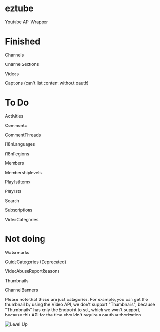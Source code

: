 # eztube
Youtube API Wrapper

# Finished
Channels

ChannelSections

Videos

Captions (can't list content without oauth)

# To Do
Activities

Comments

CommentThreads

i18nLanguages

i18nRegions

Members

Membershiplevels

PlaylistItems

Playlists

Search

Subscriptions

VideoCategories

# Not doing
Watermarks

GuideCategories (Deprecated)

VideoAbuseReportReasons

Thumbnails

ChannelBanners

Please note that these are just categories. For example, you can get the thumbnail by using the Video API, we don't support "Thumbnails", because "Thumbnails" has only the Endpoint to set, which we won't support, because this API for the time shouldn't require a oauth authorization

![Level Up](https://cdn.discordapp.com/attachments/930538143789224036/933365567509913610/unknown.png)
